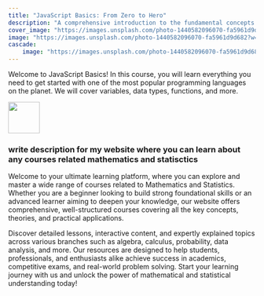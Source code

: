 ```yaml
---
title: "JavaScript Basics: From Zero to Hero"
description: "A comprehensive introduction to the fundamental concepts of JavaScript. Perfect for beginners with no prior programming experience."
cover_image: "https://images.unsplash.com/photo-1440582096070-fa5961d9d682?w=500&auto=format&fit=crop&q=60&ixlib=rb-4.1.0&ixid=M3wxMjA3fDB8MHxjb2xsZWN0aW9uLXBhZ2V8MXw4NzcwNzc4Nnx8ZW58MHx8fHx8"
image: "https://images.unsplash.com/photo-1440582096070-fa5961d9d682?w=500&auto=format&fit=crop&q=60&ixlib=rb-4.1.0&ixid=M3wxMjA3fDB8MHxjb2xsZWN0aW9uLXBhZ2V8MXw4NzcwNzc4Nnx8ZW58MHx8fHx8"
cascade:
    image: "https://images.unsplash.com/photo-1440582096070-fa5961d9d682?w=500&auto=format&fit=crop&q=60&ixlib=rb-4.1.0&ixid=M3wxMjA3fDB8MHxjb2xsZWN0aW9uLXBhZ2V8MXw4NzcwNzc4Nnx8ZW58MHx8fHx8"
---
```


Welcome to JavaScript Basics! In this course, you will learn everything you need to get started with one of the most popular programming languages on the planet. We will cover variables, data types, functions, and more.


<img src="https://r2cdn.perplexity.ai/pplx-full-logo-primary-dark%402x.png" style="height:64px;margin-right:32px"/>

### write description for my website where you can learn about any courses related mathematics and statisctics

Welcome to your ultimate learning platform, where you can explore and master a wide range of courses related to Mathematics and Statistics. Whether you are a beginner looking to build strong foundational skills or an advanced learner aiming to deepen your knowledge, our website offers comprehensive, well-structured courses covering all the key concepts, theories, and practical applications.

Discover detailed lessons, interactive content, and expertly explained topics across various branches such as algebra, calculus, probability, data analysis, and more. Our resources are designed to help students, professionals, and enthusiasts alike achieve success in academics, competitive exams, and real-world problem solving. Start your learning journey with us and unlock the power of mathematical and statistical understanding today!

